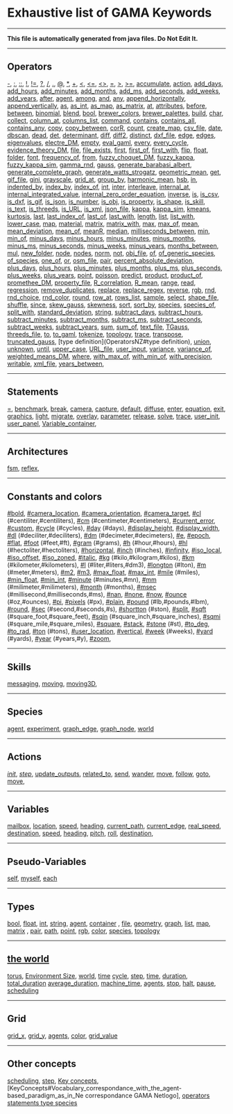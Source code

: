 
# Exhaustive list of GAMA Keywords

----

**This file is automatically generated from java files. Do Not Edit It.**

----

## Operators
[-](OperatorsAC#-), [:](OperatorsAC#:), [::](OperatorsAC#::), [!](OperatorsAC#!), [!=](OperatorsAC#!=), [?](OperatorsAC#?), [/](OperatorsAC#/), [.](OperatorsAC#.), [@](OperatorsAC#@), [*](OperatorsAC#*), [+](OperatorsAC#+), [<](OperatorsAC#<), [<=](OperatorsAC#<=), [<>](OperatorsAC#<>), [=](OperatorsAC#=), [>](OperatorsAC#>), [>=](OperatorsAC#>=), [accumulate](OperatorsAC#accumulate), [action](OperatorsAC#action), [add_days](OperatorsAC#add_days), [add_hours](OperatorsAC#add_hours), [add_minutes](OperatorsAC#add_minutes), [add_months](OperatorsAC#add_months), [add_ms](OperatorsAC#add_ms), [add_seconds](OperatorsAC#add_seconds), [add_weeks](OperatorsAC#add_weeks), [add_years](OperatorsAC#add_years), [after](OperatorsAC#after), [agent](OperatorsAC#agent), [among](OperatorsAC#among), [and](OperatorsAC#and), [any](OperatorsAC#any), [append_horizontally](OperatorsAC#append_horizontally), [append_vertically](OperatorsAC#append_vertically), [as](OperatorsAC#as), [as_int](OperatorsAC#as_int), [as_map](OperatorsAC#as_map), [as_matrix](OperatorsAC#as_matrix), [at](OperatorsAC#at), [attributes](OperatorsAC#attributes), [before](OperatorsAC#before), [between](OperatorsAC#between), [binomial](OperatorsAC#binomial), [blend](OperatorsAC#blend), [bool](OperatorsAC#bool), [brewer_colors](OperatorsAC#brewer_colors), [brewer_palettes](OperatorsAC#brewer_palettes), [build](OperatorsAC#build), [char](OperatorsAC#char), [collect](OperatorsAC#collect), [column_at](OperatorsAC#column_at), [columns_list](OperatorsAC#columns_list), [command](OperatorsAC#command), [contains](OperatorsAC#contains), [contains_all](OperatorsAC#contains_all), [contains_any](OperatorsAC#contains_any), [copy](OperatorsAC#copy), [copy_between](OperatorsAC#copy_between), [corR](OperatorsAC#corR), [count](OperatorsAC#count), [create_map](OperatorsAC#create_map), [csv_file](OperatorsAC#csv_file), [date](OperatorsDM#date), [dbscan](OperatorsDM#dbscan), [dead](OperatorsDM#dead), [det](OperatorsDM#det), [determinant](OperatorsDM#determinant), [diff](OperatorsDM#diff), [diff2](OperatorsDM#diff2), [distinct](OperatorsDM#distinct), [dxf_file](OperatorsDM#dxf_file), [edge](OperatorsDM#edge), [edges](OperatorsDM#edges), [eigenvalues](OperatorsDM#eigenvalues), [electre_DM](OperatorsDM#electre_DM), [empty](OperatorsDM#empty), [eval_gaml](OperatorsDM#eval_gaml), [every](OperatorsDM#every), [every_cycle](OperatorsDM#every_cycle), [evidence_theory_DM](OperatorsDM#evidence_theory_DM), [file](OperatorsDM#file), [file_exists](OperatorsDM#file_exists), [first](OperatorsDM#first), [first_of](OperatorsDM#first_of), [first_with](OperatorsDM#first_with), [flip](OperatorsDM#flip), [float](OperatorsDM#float), [folder](OperatorsDM#folder), [font](OperatorsDM#font), [frequency_of](OperatorsDM#frequency_of), [from](OperatorsDM#from), [fuzzy_choquet_DM](OperatorsDM#fuzzy_choquet_DM), [fuzzy_kappa](OperatorsDM#fuzzy_kappa), [fuzzy_kappa_sim](OperatorsDM#fuzzy_kappa_sim), [gamma_rnd](OperatorsDM#gamma_rnd), [gauss](OperatorsDM#gauss), [generate_barabasi_albert](OperatorsDM#generate_barabasi_albert), [generate_complete_graph](OperatorsDM#generate_complete_graph), [generate_watts_strogatz](OperatorsDM#generate_watts_strogatz), [geometric_mean](OperatorsDM#geometric_mean), [get](OperatorsDM#get), [gif_file](OperatorsDM#gif_file), [gini](OperatorsDM#gini), [grayscale](OperatorsDM#grayscale), [grid_at](OperatorsDM#grid_at), [group_by](OperatorsDM#group_by), [harmonic_mean](OperatorsDM#harmonic_mean), [hsb](OperatorsDM#hsb), [in](OperatorsDM#in), [indented_by](OperatorsDM#indented_by), [index_by](OperatorsDM#index_by), [index_of](OperatorsDM#index_of), [int](OperatorsDM#int), [inter](OperatorsDM#inter), [interleave](OperatorsDM#interleave), [internal_at](OperatorsDM#internal_at), [internal_integrated_value](OperatorsDM#internal_integrated_value), [internal_zero_order_equation](OperatorsDM#internal_zero_order_equation), [inverse](OperatorsDM#inverse), [is](OperatorsDM#is), [is_csv](OperatorsDM#is_csv), [is_dxf](OperatorsDM#is_dxf), [is_gif](OperatorsDM#is_gif), [is_json](OperatorsDM#is_json), [is_number](OperatorsDM#is_number), [is_obj](OperatorsDM#is_obj), [is_property](OperatorsDM#is_property), [is_shape](OperatorsDM#is_shape), [is_skill](OperatorsDM#is_skill), [is_text](OperatorsDM#is_text), [is_threeds](OperatorsDM#is_threeds), [is_URL](OperatorsDM#is_URL), [is_xml](OperatorsDM#is_xml), [json_file](OperatorsDM#json_file), [kappa](OperatorsDM#kappa), [kappa_sim](OperatorsDM#kappa_sim), [kmeans](OperatorsDM#kmeans), [kurtosis](OperatorsDM#kurtosis), [last](OperatorsDM#last), [last_index_of](OperatorsDM#last_index_of), [last_of](OperatorsDM#last_of), [last_with](OperatorsDM#last_with), [length](OperatorsDM#length), [list](OperatorsDM#list), [list_with](OperatorsDM#list_with), [lower_case](OperatorsDM#lower_case), [map](OperatorsDM#map), [material](OperatorsDM#material), [matrix](OperatorsDM#matrix), [matrix_with](OperatorsDM#matrix_with), [max](OperatorsDM#max), [max_of](OperatorsDM#max_of), [mean](OperatorsDM#mean), [mean_deviation](OperatorsDM#mean_deviation), [mean_of](OperatorsDM#mean_of), [meanR](OperatorsDM#meanR), [median](OperatorsDM#median), [milliseconds_between](OperatorsDM#milliseconds_between), [min](OperatorsDM#min), [min_of](OperatorsDM#min_of), [minus_days](OperatorsDM#minus_days), [minus_hours](OperatorsDM#minus_hours), [minus_minutes](OperatorsDM#minus_minutes), [minus_months](OperatorsDM#minus_months), [minus_ms](OperatorsDM#minus_ms), [minus_seconds](OperatorsDM#minus_seconds), [minus_weeks](OperatorsDM#minus_weeks), [minus_years](OperatorsDM#minus_years), [months_between](OperatorsDM#months_between), [mul](OperatorsDM#mul), [new_folder](OperatorsNZ#new_folder), [node](OperatorsNZ#node), [nodes](OperatorsNZ#nodes), [norm](OperatorsNZ#norm), [not](OperatorsNZ#not), [obj_file](OperatorsNZ#obj_file), [of](OperatorsNZ#of), [of_generic_species](OperatorsNZ#of_generic_species), [of_species](OperatorsNZ#of_species), [one_of](OperatorsNZ#one_of), [or](OperatorsNZ#or), [osm_file](OperatorsNZ#osm_file), [pair](OperatorsNZ#pair), [percent_absolute_deviation](OperatorsNZ#percent_absolute_deviation), [plus_days](OperatorsNZ#plus_days), [plus_hours](OperatorsNZ#plus_hours), [plus_minutes](OperatorsNZ#plus_minutes), [plus_months](OperatorsNZ#plus_months), [plus_ms](OperatorsNZ#plus_ms), [plus_seconds](OperatorsNZ#plus_seconds), [plus_weeks](OperatorsNZ#plus_weeks), [plus_years](OperatorsNZ#plus_years), [point](OperatorsNZ#point), [poisson](OperatorsNZ#poisson), [predict](OperatorsNZ#predict), [product](OperatorsNZ#product), [product_of](OperatorsNZ#product_of), [promethee_DM](OperatorsNZ#promethee_DM), [property_file](OperatorsNZ#property_file), [R_correlation](OperatorsAC#R_correlation), [R_mean](OperatorsAC#R_mean), [range](OperatorsNZ#range), [read](OperatorsNZ#read), [regression](OperatorsNZ#regression), [remove_duplicates](OperatorsNZ#remove_duplicates), [replace](OperatorsNZ#replace), [replace_regex](OperatorsNZ#replace_regex), [reverse](OperatorsNZ#reverse), [rgb](OperatorsNZ#rgb), [rnd](OperatorsNZ#rnd), [rnd_choice](OperatorsNZ#rnd_choice), [rnd_color](OperatorsNZ#rnd_color), [round](OperatorsNZ#round), [row_at](OperatorsNZ#row_at), [rows_list](OperatorsNZ#rows_list), [sample](OperatorsNZ#sample), [select](OperatorsNZ#select), [shape_file](OperatorsNZ#shape_file), [shuffle](OperatorsNZ#shuffle), [since](OperatorsNZ#since), [skew_gauss](OperatorsNZ#skew_gauss), [skewness](OperatorsNZ#skewness), [sort](OperatorsNZ#sort), [sort_by](OperatorsNZ#sort_by), [species](OperatorsNZ#species), [species_of](OperatorsNZ#species_of), [split_with](OperatorsNZ#split_with), [standard_deviation](OperatorsNZ#standard_deviation), [string](OperatorsNZ#string), [subtract_days](OperatorsNZ#subtract_days), [subtract_hours](OperatorsNZ#subtract_hours), [subtract_minutes](OperatorsNZ#subtract_minutes), [subtract_months](OperatorsNZ#subtract_months), [subtract_ms](OperatorsNZ#subtract_ms), [subtract_seconds](OperatorsNZ#subtract_seconds), [subtract_weeks](OperatorsNZ#subtract_weeks), [subtract_years](OperatorsNZ#subtract_years), [sum](OperatorsNZ#sum), [sum_of](OperatorsNZ#sum_of), [text_file](OperatorsNZ#text_file), [TGauss](OperatorsAC#TGauss), [threeds_file](OperatorsNZ#threeds_file), [to](OperatorsNZ#to), [to_gaml](OperatorsNZ#to_gaml), [tokenize](OperatorsNZ#tokenize), [topology](OperatorsNZ#topology), [trace](OperatorsNZ#trace), [transpose](OperatorsNZ#transpose), [truncated_gauss](OperatorsNZ#truncated_gauss), [type definition](OperatorsNZ#type definition), [union](OperatorsNZ#union), [unknown](OperatorsNZ#unknown), [until](OperatorsNZ#until), [upper_case](OperatorsNZ#upper_case), [URL_file](OperatorsAC#URL_file), [user_input](OperatorsNZ#user_input), [variance](OperatorsNZ#variance), [variance_of](OperatorsNZ#variance_of), [weighted_means_DM](OperatorsNZ#weighted_means_DM), [where](OperatorsNZ#where), [with_max_of](OperatorsNZ#with_max_of), [with_min_of](OperatorsNZ#with_min_of), [with_precision](OperatorsNZ#with_precision), [writable](OperatorsNZ#writable), [xml_file](OperatorsNZ#xml_file), [years_between](OperatorsNZ#years_between), 
			  	
----

## Statements 
[=](Statements#=), [benchmark](Statements#benchmark), [break](Statements#break), [camera](Statements#camera), [capture](Statements#capture), [default](Statements#default), [diffuse](Statements#diffuse), [enter](Statements#enter), [equation](Statements#equation), [exit](Statements#exit), [graphics](Statements#graphics), [light](Statements#light), [migrate](Statements#migrate), [overlay](Statements#overlay), [parameter](Statements#parameter), [release](Statements#release), [solve](Statements#solve), [trace](Statements#trace), [user_init](Statements#user_init), [user_panel](Statements#user_panel), [Variable_container](Statements#Variable_container), 

----

## Architectures
[fsm](BuiltInControlArchitectures#fsm), [reflex](BuiltInControlArchitectures#reflex), 

----

## Constants and colors
[#bold](UnitsAndConstants), [#camera_location](UnitsAndConstants), [#camera_orientation](UnitsAndConstants), [#camera_target](UnitsAndConstants), [#cl](UnitsAndConstants) (#centiliter,#centiliters), [#cm](UnitsAndConstants) (#centimeter,#centimeters), [#current_error](UnitsAndConstants), [#custom](UnitsAndConstants), [#cycle](UnitsAndConstants) (#cycles), [#day](UnitsAndConstants) (#days), [#display_height](UnitsAndConstants), [#display_width](UnitsAndConstants), [#dl](UnitsAndConstants) (#deciliter,#deciliters), [#dm](UnitsAndConstants) (#decimeter,#decimeters), [#e](UnitsAndConstants), [#epoch](UnitsAndConstants), [#flat](UnitsAndConstants), [#foot](UnitsAndConstants) (#feet,#ft), [#gram](UnitsAndConstants) (#grams), [#h](UnitsAndConstants) (#hour,#hours), [#hl](UnitsAndConstants) (#hectoliter,#hectoliters), [#horizontal](UnitsAndConstants), [#inch](UnitsAndConstants) (#inches), [#infinity](UnitsAndConstants), [#iso_local](UnitsAndConstants), [#iso_offset](UnitsAndConstants), [#iso_zoned](UnitsAndConstants), [#italic](UnitsAndConstants), [#kg](UnitsAndConstants) (#kilo,#kilogram,#kilos), [#km](UnitsAndConstants) (#kilometer,#kilometers), [#l](UnitsAndConstants) (#liter,#liters,#dm3), [#longton](UnitsAndConstants) (#lton), [#m](UnitsAndConstants) (#meter,#meters), [#m2](UnitsAndConstants), [#m3](UnitsAndConstants), [#max_float](UnitsAndConstants), [#max_int](UnitsAndConstants), [#mile](UnitsAndConstants) (#miles), [#min_float](UnitsAndConstants), [#min_int](UnitsAndConstants), [#minute](UnitsAndConstants) (#minutes,#mn), [#mm](UnitsAndConstants) (#milimeter,#milimeters), [#month](UnitsAndConstants) (#months), [#msec](UnitsAndConstants) (#millisecond,#milliseconds,#ms), [#nan](UnitsAndConstants), [#none](UnitsAndConstants), [#now](UnitsAndConstants), [#ounce](UnitsAndConstants) (#oz,#ounces), [#pi](UnitsAndConstants), [#pixels](UnitsAndConstants) (#px), [#plain](UnitsAndConstants), [#pound](UnitsAndConstants) (#lb,#pounds,#lbm), [#round](UnitsAndConstants), [#sec](UnitsAndConstants) (#second,#seconds,#s), [#shortton](UnitsAndConstants) (#ston), [#split](UnitsAndConstants), [#sqft](UnitsAndConstants) (#square_foot,#square_feet), [#sqin](UnitsAndConstants) (#square_inch,#square_inches), [#sqmi](UnitsAndConstants) (#square_mile,#square_miles), [#square](UnitsAndConstants), [#stack](UnitsAndConstants), [#stone](UnitsAndConstants) (#st), [#to_deg](UnitsAndConstants), [#to_rad](UnitsAndConstants), [#ton](UnitsAndConstants) (#tons), [#user_location](UnitsAndConstants), [#vertical](UnitsAndConstants), [#week](UnitsAndConstants) (#weeks), [#yard](UnitsAndConstants) (#yards), [#year](UnitsAndConstants) (#years,#y), [#zoom](UnitsAndConstants), 

----

## Skills
[messaging](BuiltInSkills#messaging), [moving](BuiltInSkills#moving), [moving3D](BuiltInSkills#moving3D), 	

----

## Species
[agent](BuiltInSpecies#agent), [experiment](BuiltInSpecies#experiment), [graph_edge](BuiltInSpecies#graph_edge), [graph_node](BuiltInSpecies#graph_node), 
   	[world](BuiltInSpecies#model )

----

## Actions
[_init_](BuiltInSpecies#_init_), [_step_](BuiltInSpecies#_step_), [update_outputs](BuiltInSpecies#update_outputs), [related_to](BuiltInSpecies#related_to), [send](BuiltInSkills#send), [wander](BuiltInSkills#wander), [move](BuiltInSkills#move), [follow](BuiltInSkills#follow), [goto](BuiltInSkills#goto), [move](BuiltInSkills#move),    	

----

## Variables
[mailbox](BuiltInSkills), [location](BuiltInSkills), [speed](BuiltInSkills), [heading](BuiltInSkills), [current_path](BuiltInSkills), [current_edge](BuiltInSkills), [real_speed](BuiltInSkills), [destination](BuiltInSkills), [speed](BuiltInSkills), [heading](BuiltInSkills), [pitch](BuiltInSkills), [roll](BuiltInSkills), [destination](BuiltInSkills),    	

----

## Pseudo-Variables

[self](PseudoVariables#self ), [myself](PseudoVariables#myself ), [each](PseudoVariables#each)

----

## Types
[bool](DataTypes#bool), [float](DataTypes#float), [int](DataTypes#int), [string](DataTypes#string), [agent](DataTypes#agent), [container](DataTypes#container)
, [file](DataTypes#file), [geometry](DataTypes#geometry), [graph](DataTypes#graph), [list](DataTypes#list), [map](DataTypes#map), [matrix](DataTypes#matrix)
, [pair](DataTypes#pair), [path](DataTypes#path), [point](DataTypes#point), [rgb](DataTypes#rgb), [color](DataTypes#rgb), [species](DataTypes#species), [topology](DataTypes#topology)

----

## [the world](GlobalSpecies)
[torus](GlobalSpecies), [Environment Size](GlobalSpecies#Environment_Size), [world](GlobalSpecies#world), [time](GlobalSpecies#time)
[cycle](GlobalSpecies#cycle ), [step](GlobalSpecies#step), [time](GlobalSpecies#time), [duration](GlobalSpecies#duration), [total_duration](GlobalSpecies#total_duration)
[average_duration](GlobalSpecies#average_duration), [machine_time](GlobalSpecies#machine_time), [agents](GlobalSpecies#agents), [stop](GlobalSpecies#halt), [halt](GlobalSpecies#halt), [pause](GlobalSpecies#pause), [scheduling](GlobalSpecies#scheduling)

----

## Grid
[grid_x](GridSpecies#grid_x), [grid_y](GridSpecies#grid_y), [agents](GridSpecies#agents), [color](GridSpecies#color), [grid_value](GridSpecies#grid_value) 

----

## Other concepts
[scheduling](RuntimeConcepts#Scheduling_of_Agents ), [step](RuntimeConcepts#Agents_Step), [Key concepts](KeyConcepts), [KeyConcepts#Vocabulary_correspondance_with_the_agent-based_paradigm_as_in_Ne correspondance GAMA Netlogo], [operators statements type species](KeyConcepts#Translation_into_a_concrete_syntax)

